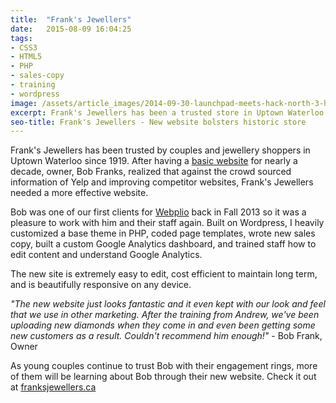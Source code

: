 ```yaml
---
title:  "Frank's Jewellers"
date:   2015-08-09 16:04:25
tags:
- CSS3
- HTML5
- PHP
- sales-copy
- training
- wordpress
image: /assets/article_images/2014-09-30-launchpad-meets-hack-north-3-hypotheses-tested-hacking/stock-slate-demo-retail-c.jpg
excerpt: Frank's Jewellers has been a trusted store in Uptown Waterloo since 1919. When they needed a new website, Andrew delivered with responsive, modern design.
seo-title: Frank's Jewellers - New website bolsters historic store
---
```


Frank's Jewellers has been trusted by couples and jewellery shoppers in Uptown Waterloo since 1919. After having a <a href="http://franksjewellers.ca/old/" target="_blank">basic website</a> for nearly a decade, owner, Bob Franks, realized that against the crowd sourced information of Yelp and improving competitor websites, Frank's Jewellers needed a more effective website.

Bob was one of our first clients for <a href="/project/teknically-webplio/" target="_blank">Webplio</a> back in Fall 2013 so it was a pleasure to work with him and their staff again. Built on Wordpress, I heavily customized a base theme in PHP, coded page templates, wrote new sales copy, built a custom Google Analytics dashboard, and trained staff how to edit content and understand Google Analytics.

The new site is extremely easy to edit, cost efficient to maintain long term, and is beautifully responsive on any device. 

<em>"The new website just looks fantastic and it even kept with our look and feel that we use in other marketing. After the training from Andrew, we've been uploading new diamonds when they come in and even been getting some new customers as a result. Couldn't recommend him enough!"</em> - Bob Frank, Owner

As young couples continue to trust Bob with their engagement rings, more of them will be learning about Bob through their new website. Check it out at <a href="http://franksjewellers.ca/" target="_blank">franksjewellers.ca</a>
